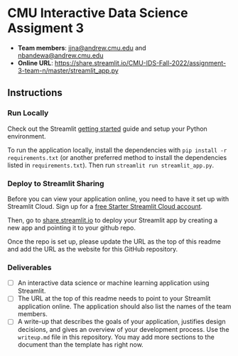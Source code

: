 # CMU Interactive Data Science Assigment 3

* **Team members**: jjna@andrew.cmu.edu and nbandewa@andrew.cmu.edu
* **Online URL**: https://share.streamlit.io/CMU-IDS-Fall-2022/assignment-3-team-n/master/streamlit_app.py

## Instructions

### Run Locally

Check out the Streamlit [getting started](https://docs.streamlit.io/en/stable/getting_started.html) guide and setup your Python environment.

To run the application locally, install the dependencies with `pip install -r requirements.txt` (or another preferred method to install the dependencies listed in `requirements.txt`). Then run `streamlit run streamlit_app.py`.

### Deploy to Streamlit Sharing

Before you can view your application online, you need to have it set up with Streamlit Cloud. 
Sign up for a [free Starter Streamlit Cloud account](https://streamlit.io/cloud). 

Then, go to [share.streamlit.io](https://share.streamlit.io) to deploy your Streamlit app by creating a new app and pointing it to your github repo.

Once the repo is set up, please update the URL as the top of this readme and add the URL as the website for this GitHub repository.

### Deliverables

- [ ] An interactive data science or machine learning application using Streamlit.
- [ ] The URL at the top of this readme needs to point to your Streamlit application online. The application should also list the names of the team members. 
- [ ] A write-up that describes the goals of your application, justifies design decisions, and gives an overview of your development process. Use the `writeup.md` file in this repository. You may add more sections to the document than the template has right now.
